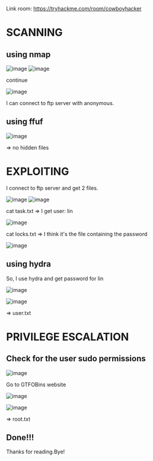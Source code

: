 Link room: https://tryhackme.com/room/cowboyhacker
# SCANNING
## using nmap
![image](https://github.com/nguyenngocdung18/tryhackme/assets/134156226/6751bd5c-9ab5-4bb2-9df1-537dde87a88f)
![image](https://github.com/nguyenngocdung18/tryhackme/assets/134156226/96ea8ed1-a268-4ec4-943c-0008ac63d721)

continue

![image](https://github.com/nguyenngocdung18/tryhackme/assets/134156226/fe356558-6c76-47d1-9cfb-cb1c44ac794a)

I can connect to ftp server with anonymous.
## using ffuf
![image](https://github.com/nguyenngocdung18/tryhackme/assets/134156226/2128b059-e003-4609-a5e0-3b7ce849764b)

=> no hidden files
# EXPLOITING
I connect to ftp server and get 2 files.

![image](https://github.com/nguyenngocdung18/tryhackme/assets/134156226/c8397330-30e9-4a6b-9419-49084b26b492)
![image](https://github.com/nguyenngocdung18/tryhackme/assets/134156226/7a5f3779-6868-4602-9ff2-7dfaa2c9a427)

cat task.txt => I get user: lin

![image](https://github.com/nguyenngocdung18/tryhackme/assets/134156226/9f4cc309-9f03-4f7f-9b0a-edaf68ddad64)

cat locks.txt => I think it's the file containing the password

![image](https://github.com/nguyenngocdung18/tryhackme/assets/134156226/57c16f5e-844a-4cf5-9420-4d76cfa3bf46)

## using hydra
So, I use hydra and get password for lin

![image](https://github.com/nguyenngocdung18/tryhackme/assets/134156226/3191391f-4b4d-4960-9e77-07721d2b28bb)

![image](https://github.com/nguyenngocdung18/tryhackme/assets/134156226/e6187265-1d62-4c68-9ff0-8124a9e3f74f)

=> user.txt
# PRIVILEGE ESCALATION
## Check for the user sudo permissions
![image](https://github.com/nguyenngocdung18/tryhackme/assets/134156226/d3634e8f-f744-436c-bafb-8091f7ff1983)

Go to GTFOBins website 

![image](https://github.com/nguyenngocdung18/tryhackme/assets/134156226/ab078909-485c-4755-ab85-c8f87fb6e3b1)

![image](https://github.com/nguyenngocdung18/tryhackme/assets/134156226/5089c07f-355a-4159-ac35-2431b619a9cc)

=> root.txt
## Done!!!
Thanks for reading.Bye!
